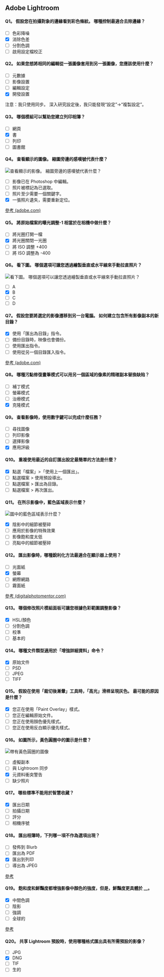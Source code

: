 ## Adob​​e Lightroom

#### Q1。 假設您在拍攝對象的邊緣看到彩色條紋。 哪種控制最適合去除邊緣？

- [ ] 色彩降噪
- [x] 消除色差
- [ ] 分割色調
- [ ] 啟用設定檔校正

#### Q2。 如果您想將相同的編輯從一張圖像套用到另一張圖像，您應該使用什麼？

- [ ] 元數據
- [ ] 影像設置
- [ ] 編輯設定
- [x] 開發設置

注意：我只使用同步。 深入研究設定後，我只能發現“設定”->“複製設定”。

#### Q3。 哪個模組可以幫助您建立列印相簿？

- [ ] 網頁
- [x] 書
- [ ] 列印
- [ ] 圖書館

#### Q4。 查看顯示的圖像。 縮圖旁邊的感嘆號代表什麼？

![查看顯示的影像。 縮圖旁邊的感嘆號代表什麼？](images/Q4.png?raw=true)

- [ ] 影像已在 Photoshop 中編輯。
- [ ] 照片被標記為已選取。
- [ ] 照片至少需要一個關鍵字。
- [x] 一張照片遺失，需要重新定位。

[參考 (adobe.com)](https://helpx.adobe.com/in/lightroom-classic/help/locate-missing-photos.html)

#### Q5。 將原始檔案的曝光調整-1 相當於在相機中做什麼？

- [ ] 將光圈打開一檔
- [x] 將光圈關閉一光圈
- [ ] 將 ISO 調整 +400
- [ ] 將 ISO 調整為 -400

#### Q6。 看下圖。 哪個選項可讓您透過繪製垂直或水平線來手動拉直照片？

![看下圖。 哪個選項可以讓您透過繪製垂直或水平線來手動拉直照片？](images/Q6.png?raw=true)

- [ ] A
- [x] B
- [ ] C
- [ ] D

#### Q7。 假設您要將選定的影像遷移到另一台電腦。 如何建立包含所有影像副本的新目錄？

- [x] 使用「匯出為目錄」指令。
- [ ] 備份目錄時，映像也會備份。
- [ ] 使用匯出指令。
- [ ] 使用從另一個目錄匯入指令。

[參考 (adobe.com)](https://helpx.adobe.com/lightroom-classic/help/create-catalogs.html)

#### Q8。 哪種污點修復畫筆模式可以用另一個區域的像素的精確副本替換缺陷？

- [ ] 補丁模式
- [ ] 螢幕模式
- [ ] 治療模式
- [x] 克隆模式

#### Q9。 查看影像時，使用數字鍵可以完成什麼任務？

- [ ] 尋找圖像
- [ ] 列印影像
- [ ] 選擇影像
- [x] 應用評級

#### Q10。 重複使用最近的自訂匯出設定最簡單的方法是什麼？

- [x] 點選「檔案」>「使用上一個匯出」。
- [ ] 點選檔案 > 使用預設導出。
- [ ] 點選檔案 > 匯出為目錄。
- [ ] 點選檔案 > 再次匯出。

#### Q11。 在所示影像中，藍色區域表示什麼？

![圖中的藍色區域表示什麼？](images/Q11.png?raw=png)

- [x] 陰影中的細節被壓碎
- [ ] 應用於影像的特殊效果
- [ ] 影像飽和度太低
- [ ] 亮點中的細節被壓碎

#### Q12。 匯出影像時，哪種銳利化方法最適合在顯示器上使用？

- [ ] 光面紙
- [x] 螢幕
- [ ] 網際網路
- [ ] 霧面紙

[參考 (digitalphotomentor.com)](https://www.digitalphotomentor.com/the-guide-to-image-sharpening-in-lightroom/)

#### Q13。 哪個修改照片模組面板可讓您根據色彩範圍調整影像？

- [x] HSL/顏色
- [ ] 分割色調
- [ ] 校準
- [ ] 基本的

#### Q14。 哪種文件類型適用於「增強詳細資料」命令？

- [x] 原始文件
- [ ] PSD
- [ ] JPEG
- [ ] TIFF

#### Q15。 假設在使用「裁切後漸暈」工具時，「高光」滑桿呈現灰色。 最可能的原因是什麼？

- [x] 您正在使用「Paint Overlay」樣式。
- [ ] 您正在編輯原始文件。
- [ ] 您正在使用顏色優先樣式。
- [ ] 您正在使用反白顯示優先樣式。

#### Q16。 如圖所示，黃色圓圈中的圖示是什麼？

![帶有黃色圓圈的圖像](images/Q16.png?raw=true)

- [ ] 虛擬副本
- [ ] 與 Lightroom 同步
- [x] 元資料衝突警告
- [ ] 缺少照片

#### Q17。 哪些標準不能用於智慧收藏？

- [x] 匯出日期
- [ ] 拍攝日期
- [ ] 評分
- [ ] 相機序號

#### Q18。 匯出相簿時，下列哪一項不作為選項出現？

- [ ] 發佈到 Blurb
- [ ] 匯出為 PDF
- [x] 匯出到列印
- [ ] 導出為 JPEG

[參考](https://helpx.adobe.com/in/lightroom-classic/help/create-photo-book.html)

#### Q19。 飽和度和鮮豔度都增強影像中顏色的強度，但是，鮮豔度更具體於 \_\_。

- [x] 中間色調
- [ ] 陰影
- [ ] 強調
- [ ] 全球的

[參考](https://www.slrlounge.com/vibrance-vs-saturation-what-is-the-difference/)

#### Q20。 共享 Lightroom 預設時，使用哪種格式匯出具有所需預設的影像？

- [ ] JPG
- [x] DNG
- [ ] TIF
- [ ] 生的
